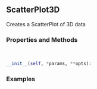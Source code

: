 ## <a id="McUtils.McUtils.Plots.Plots.ScatterPlot3D">ScatterPlot3D</a>
Creates a ScatterPlot of 3D data

### Properties and Methods
<a id="McUtils.McUtils.Plots.Plots.ScatterPlot3D.__init__" class="docs-object-method">&nbsp;</a>
```python
__init__(self, *params, **opts): 
```

### Examples
